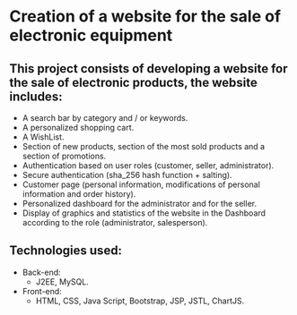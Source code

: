 # Creation of a website for the sale of electronic equipment

## This project consists of developing a website for the sale of electronic products, the website includes:

- A search bar by category and / or keywords.
- A personalized shopping cart.
- A WishList.
- Section of new products, section of the most sold products and a section of promotions.
- Authentication based on user roles (customer, seller, administrator).
- Secure authentication (sha_256 hash function + salting).
- Customer page (personal information, modifications of personal information and order history).
- Personalized dashboard for the administrator and for the seller.
- Display of graphics and statistics of the website in the Dashboard according to the role (administrator, salesperson).

## Technologies used:
- Back-end: 
  * J2EE, MySQL.
- Front-end: 
  * HTML, CSS, Java Script, Bootstrap, JSP, JSTL, ChartJS.
